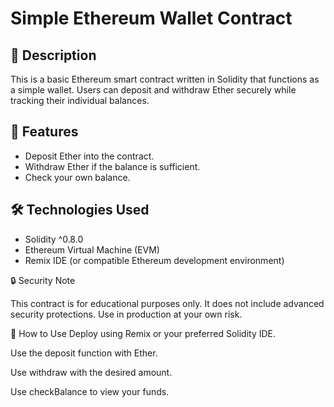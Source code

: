# Simple Ethereum Wallet Contract

## 📄 Description
This is a basic Ethereum smart contract written in Solidity that functions as a simple wallet. Users can deposit and withdraw Ether securely while tracking their individual balances.

## 🚀 Features
- Deposit Ether into the contract.
- Withdraw Ether if the balance is sufficient.
- Check your own balance.

## 🛠️ Technologies Used
- Solidity ^0.8.0
- Ethereum Virtual Machine (EVM)
- Remix IDE (or compatible Ethereum development environment)

🔒 Security Note

This contract is for educational purposes only. It does not include advanced security protections. Use in production at your own risk.

🧪 How to Use
Deploy using Remix or your preferred Solidity IDE.

Use the deposit function with Ether.

Use withdraw with the desired amount.

Use checkBalance to view your funds.

